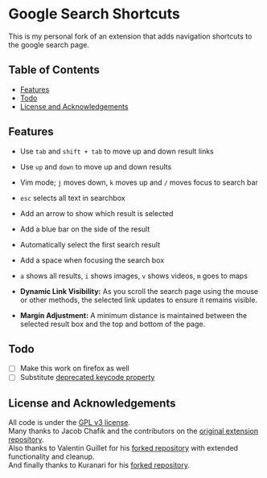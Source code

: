 # Google Search Shortcuts

This is my personal fork of an extension that adds navigation shortcuts to the google search page.

## Table of Contents
- [Features](#features)
- [Todo](#todo)
- [License and Acknowledgements](#license-and-acknowledgements)


## Features
- Use `tab` and `shift + tab` to move up and down result links
- Use `up` and `down` to move up and down results
- Vim mode; `j` moves down, `k` moves up and `/` moves focus to search bar
- `esc` selects all text in searchbox
- Add an arrow to show which result is selected
- Add a blue bar on the side of the result
- Automatically select the first search result
- Add a space when focusing the search box
- `a` shows all results, `i` shows images, `v` shows videos, `m` goes to maps

- **Dynamic Link Visibility:** As you scroll the search page using the mouse or other methods, the selected link updates to ensure it remains visible.

- **Margin Adjustment:** A minimum distance is maintained between the selected result box and the top and bottom of the page.


## Todo
- [ ] Make this work on firefox as well
- [ ] Substitute [deprecated keycode property](https://developer.mozilla.org/en-US/docs/Web/API/KeyboardEvent/keyCode)

## License and Acknowledgements
All code is under the [GPL v3 license][gpl3].  
Many thanks to Jacob Chafik and the contributors on the [original extension repository][jchafik].  
Also thanks to Valentin Guillet for his [forked repository][Valentin-Guillet] with extended functionality and cleanup.  
And finally thanks to Kuranari for his [forked repository][kuranari].


[gpl3]: https://www.gnu.org/licenses/gpl-3.0.en.html
[jchafik]: https://github.com/jchafik/google-search-shortcuts
[Valentin-Guillet]: https://github.com/Valentin-Guillet/google-search-shortcuts
[kuranari]: https://github.com/kuranari/google-search-shortcuts
